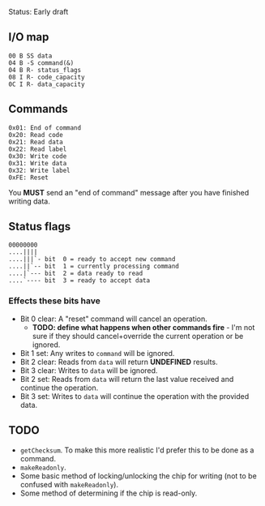 Status: Early draft

## I/O map

    00 B SS data
    04 B -S command(&)
    04 B R- status_flags
    08 I R- code_capacity
    0C I R- data_capacity

## Commands

    0x01: End of command
    0x20: Read code
    0x21: Read data
    0x22: Read label
    0x30: Write code
    0x31: Write data
    0x32: Write label
    0xFE: Reset

You **MUST** send an "end of command" message after you have finished writing data.

## Status flags

    00000000
    ....||||
    ....|||`- bit  0 = ready to accept new command
    ....||`-- bit  1 = currently processing command
    ....|`--- bit  2 = data ready to read
    ....`---- bit  3 = ready to accept data

### Effects these bits have

* Bit 0 clear: A "reset" command will cancel an operation.
  * **TODO: define what happens when other commands fire** - I'm not sure if they should cancel+override the current operation or be ignored.
* Bit 1 set: Any writes to `command` will be ignored.
* Bit 2 clear: Reads from `data` will return **UNDEFINED** results.
* Bit 3 clear: Writes to `data` will be ignored.
* Bit 2 set: Reads from `data` will return the last value received and continue the operation.
* Bit 3 set: Writes to `data` will continue the operation with the provided data.

## TODO

* `getChecksum`. To make this more realistic I'd prefer this to be done as a command.
* `makeReadonly`.
* Some basic method of locking/unlocking the chip for writing (not to be confused with `makeReadonly`).
* Some method of determining if the chip is read-only.

